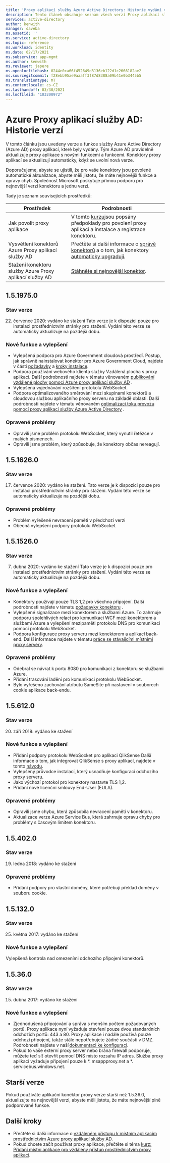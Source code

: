 ```yaml
---
title: 'Proxy aplikací služby Azure Active Directory: Historie vydání verze'
description: Tento článek obsahuje seznam všech verzí Proxy aplikací služby Azure Active Directory a popisuje nové funkce a opravené problémy.
services: active-directory
author: kenwith
manager: daveba
ms.assetid: ''
ms.service: active-directory
ms.topic: reference
ms.workload: identity
ms.date: 02/17/2021
ms.subservice: app-mgmt
ms.author: kenwith
ms.reviewer: japere
ms.openlocfilehash: 0244e0ca66f452649d3136eb122d1c2666182ae2
ms.sourcegitcommit: f28ebb95ae9aaaff3f87d8388a09b41e0b3445b5
ms.translationtype: MT
ms.contentlocale: cs-CZ
ms.lasthandoff: 03/30/2021
ms.locfileid: "103200972"
---
```

# <a name="azure-ad-application-proxy-version-release-history"></a>Azure Proxy aplikací služby AD: Historie verzí
V tomto článku jsou uvedeny verze a funkce služby Azure Active Directory (Azure AD) proxy aplikací, které byly vydány. Tým Azure AD pravidelně aktualizuje proxy aplikace s novými funkcemi a funkcemi. Konektory proxy aplikací se aktualizují automaticky, když se uvolní nová verze. 

Doporučujeme, abyste se ujistili, že pro vaše konektory jsou povolené automatické aktualizace, abyste měli jistotu, že máte nejnovější funkce a opravy chyb. Společnost Microsoft poskytuje přímou podporu pro nejnovější verzi konektoru a jednu verzi.

Tady je seznam souvisejících prostředků:

| Prostředek                                         | Podrobnosti                                                      |
| ------------------------------------------------ | ------------------------------------------------------------ |
| Jak povolit proxy aplikace                  | V tomto [kurzu](application-proxy-add-on-premises-application.md)jsou popsány předpoklady pro povolení proxy aplikací a instalace a registrace konektoru. |
| Vysvětlení konektorů Azure Proxy aplikací služby AD | Přečtěte si další informace o [správě konektorů](application-proxy-connectors.md) a o tom, jak konektory [automaticky upgradují](application-proxy-connectors.md#automatic-updates). |
| Stažení konektoru služby Azure Proxy aplikací služby AD    | [Stáhněte si nejnovější konektor](https://download.msappproxy.net/subscription/d3c8b69d-6bf7-42be-a529-3fe9c2e70c90/connector/download). |

## <a name="1519750"></a>1.5.1975.0

### <a name="release-status"></a>Stav verze

22. července 2020: vydáno ke stažení Tato verze je k dispozici pouze pro instalaci prostřednictvím stránky pro stažení. Vydání této verze se automaticky aktualizuje na pozdější dobu.

### <a name="new-features-and-improvements"></a>Nové funkce a vylepšení
-   Vylepšená podpora pro Azure Government cloudová prostředí. Postup, jak správně nainstalovat konektor pro Azure Government Cloud, najdete v části [požadavky](../hybrid/reference-connect-government-cloud.md#allow-access-to-urls) a [kroky instalace](../hybrid/reference-connect-government-cloud.md#install-the-agent-for-the-azure-government-cloud).
- Podpora používání webového klienta služby Vzdálená plocha s proxy aplikací. Další podrobnosti najdete v tématu věnovaném [publikování vzdálené plochy pomocí Azure proxy aplikací služby AD](application-proxy-integrate-with-remote-desktop-services.md) .
- Vylepšená vyjednávání rozšíření protokolu WebSocket. 
- Podpora optimalizovaného směrování mezi skupinami konektorů a cloudovou službou aplikačního proxy serveru na základě oblasti. Další podrobnosti najdete v tématu věnovaném [optimalizaci toku provozu pomocí proxy aplikací služby Azure Active Directory](application-proxy-network-topology.md) . 

### <a name="fixed-issues"></a>Opravené problémy
- Opravili jsme problém protokolu WebSocket, který vynutil řetězce v malých písmenech.
- Opravili jsme problém, který způsobuje, že konektory občas nereagují.

## <a name="1516260"></a>1.5.1626.0

### <a name="release-status"></a>Stav verze

17. července 2020: vydáno ke stažení. Tato verze je k dispozici pouze pro instalaci prostřednictvím stránky pro stažení. Vydání této verze se automaticky aktualizuje na pozdější dobu.

### <a name="fixed-issues"></a>Opravené problémy
- Problém vyřešené nevracení paměti v předchozí verzi
- Obecná vylepšení podpory protokolu WebSocket

## <a name="1515260"></a>1.5.1526.0

### <a name="release-status"></a>Stav verze

7. dubna 2020: vydáno ke stažení Tato verze je k dispozici pouze pro instalaci prostřednictvím stránky pro stažení. Vydání této verze se automaticky aktualizuje na pozdější dobu.

### <a name="new-features-and-improvements"></a>Nové funkce a vylepšení
-   Konektory používají pouze TLS 1,2 pro všechna připojení. Další podrobnosti najdete v tématu [požadavky konektoru](application-proxy-add-on-premises-application.md#prerequisites) .
- Vylepšené signalizace mezi konektorem a službami Azure. To zahrnuje podporu spolehlivých relací pro komunikaci WCF mezi konektorem a službami Azure a vylepšení mezipaměti protokolu DNS pro komunikaci pomocí protokolu WebSocket.
- Podpora konfigurace proxy serveru mezi konektorem a aplikací back-end. Další informace najdete v tématu [práce se stávajícími místními proxy servery](application-proxy-configure-connectors-with-proxy-servers.md).

### <a name="fixed-issues"></a>Opravené problémy
- Odebral se návrat k portu 8080 pro komunikaci z konektoru se službami Azure.
- Přidání trasování ladění pro komunikaci protokolu WebSocket. 
- Bylo vyřešeno zachování atributu SameSite při nastavení v souborech cookie aplikace back-endu.

## <a name="156120"></a>1.5.612.0

### <a name="release-status"></a>Stav verze

20. září 2018: vydáno ke stažení

### <a name="new-features-and-improvements"></a>Nové funkce a vylepšení

- Přidání podpory protokolu WebSocket pro aplikaci QlikSense Další informace o tom, jak integrovat QlikSense s proxy aplikací, najdete v tomto [návodu](application-proxy-qlik.md). 
- Vylepšený průvodce instalací, který usnadňuje konfiguraci odchozího proxy serveru. 
- Jako výchozí protokol pro konektory nastavte TLS 1,2. 
- Přidání nové licenční smlouvy End-User (EULA).  

### <a name="fixed-issues"></a>Opravené problémy

- Opravili jsme chybu, která způsobila nevracení paměti v konektoru.
- Aktualizace verze Azure Service Bus, která zahrnuje opravu chyby pro problémy s časovým limitem konektoru.

## <a name="154020"></a>1.5.402.0

### <a name="release-status"></a>Stav verze

19. ledna 2018: vydáno ke stažení

### <a name="fixed-issues"></a>Opravené problémy

- Přidání podpory pro vlastní domény, které potřebují překlad domény v souboru cookie.

## <a name="151320"></a>1.5.132.0

### <a name="release-status"></a>Stav verze 

25. května 2017: vydáno ke stažení 

### <a name="new-features-and-improvements"></a>Nové funkce a vylepšení 

Vylepšená kontrola nad omezeními odchozího připojení konektorů. 

## <a name="15360"></a>1.5.36.0

### <a name="release-status"></a>Stav verze

15. dubna 2017: vydáno ke stažení

### <a name="new-features-and-improvements"></a>Nové funkce a vylepšení

- Zjednodušená připojování a správa s menším počtem požadovaných portů. Proxy aplikace nyní vyžaduje otevření pouze dvou standardních odchozích portů: 443 a 80. Proxy aplikace i nadále používá pouze odchozí připojení, takže stále nepotřebujete žádné součásti v DMZ. Podrobnosti najdete v naší [dokumentaci ke konfiguraci](application-proxy-add-on-premises-application.md).  
- Pokud to vaše externí proxy server nebo brána firewall podporuje, můžete teď síť otevřít pomocí DNS místo rozsahu IP adres. Služba proxy aplikací vyžaduje připojení pouze k *. msappproxy.net a *. servicebus.windows.net.


## <a name="earlier-versions"></a>Starší verze

Pokud používáte aplikační konektor proxy verze starší než 1.5.36.0, aktualizujte na nejnovější verzi, abyste měli jistotu, že máte nejnovější plně podporované funkce.

## <a name="next-steps"></a>Další kroky
- Přečtěte si další informace o [vzdáleném přístupu k místním aplikacím prostřednictvím Azure proxy aplikací služby AD](application-proxy.md).
- Pokud chcete začít používat proxy aplikace, přečtěte si téma [kurz: Přidání místní aplikace pro vzdálený přístup prostřednictvím proxy aplikací](application-proxy-add-on-premises-application.md).
